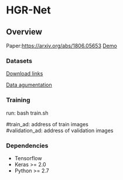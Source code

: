 # HGR-Net
## Overview
Paper:https://arxiv.org/abs/1806.05653
[Demo](http://www.youtu.be/gxnTEENN7Ik)
### Datasets
[Download links](http://www.ouhands.oulu.fi/)



[Data agumentation](https://github.com/codebox/image_augmentor)

### Training

run:
bash train.sh

 #train_ad: address of train images   
 #validation_ad: address of validation images

 
### Dependencies
* Tensorflow
* Keras >= 2.0
* Python >= 2.7
